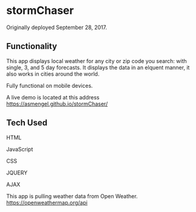 # stormChaser

Originally deployed September 28, 2017.


## Functionality 

This app displays local weather for any city or zip code you search: with single, 3, and 5 day forecasts. 
It displays the data in an elquent manner, it also works in cities around the world. 

Fully functional on mobile devices. 

A live demo is located at this address https://asmengel.github.io/stormChaser/



## Tech Used
HTML

JavaScript

CSS

JQUERY

AJAX


This app is pulling weather data from Open Weather.  https://openweathermap.org/api
